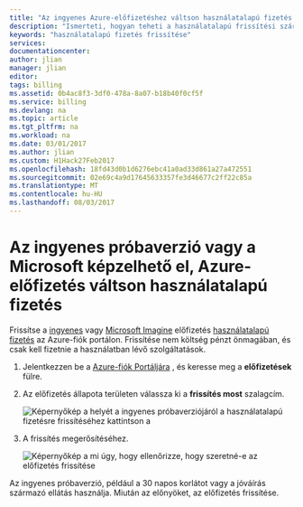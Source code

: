 ```yaml
---
title: "Az ingyenes Azure-előfizetéshez váltson használatalapú fizetés |} Microsoft Docs"
description: "Ismerteti, hogyan teheti a használatalapú frissítési származó ingyenes és a követelmények"
keywords: "használatalapú fizetés frissítése"
services: 
documentationcenter: 
author: jlian
manager: jlian
editor: 
tags: billing
ms.assetid: 0b4ac8f3-3df0-478a-8a07-b18b40f0cf5f
ms.service: billing
ms.devlang: na
ms.topic: article
ms.tgt_pltfrm: na
ms.workload: na
ms.date: 03/01/2017
ms.author: jlian
ms.custom: H1Hack27Feb2017
ms.openlocfilehash: 18fd43d0b1d6276ebc41a0ad33d861a27a472551
ms.sourcegitcommit: 02e69c4a9d17645633357fe3d46677c2ff22c85a
ms.translationtype: MT
ms.contentlocale: hu-HU
ms.lasthandoff: 08/03/2017
---
```

# <a name="upgrade-your-free-trial-or-microsoft-imagine-azure-subscription-to-pay-as-you-go"></a>Az ingyenes próbaverzió vagy a Microsoft képzelhető el, Azure-előfizetés váltson használatalapú fizetés
Frissítse a [ingyenes](https://azure.microsoft.com/free/) vagy [Microsoft Imagine](https://azure.microsoft.com/offers/ms-azr-0144p/) előfizetés [használatalapú fizetés](https://azure.microsoft.com/offers/ms-azr-0003p/) az Azure-fiók portálon. Frissítése nem költség pénzt önmagában, és csak kell fizetnie a használatban lévő szolgáltatások.

1. Jelentkezzen be a [Azure-fiók Portáljára](https://account.windowsazure.com/subscriptions) , és keresse meg a **előfizetések** fülre.
2. Az előfizetés állapota területen válassza ki a **frissítés most** szalagcím.
   
    ![Képernyőkép a helyét a ingyenes próbaverziójáról a használatalapú fizetésre frissítéséhez kattintson a](./media/billing-upgrade-azure-subscription/billpage.png)
3. A frissítés megerősítéséhez.
   
    ![Képernyőkép a mi úgy, hogy ellenőrizze, hogy szeretné-e az előfizetés frissítése](./media/billing-upgrade-azure-subscription/Upgrade.png)

Az ingyenes próbaverzió, például a 30 napos korlátot vagy a jóváírás származó ellátás használja. Miután az előnyöket, az előfizetés frissítése.

